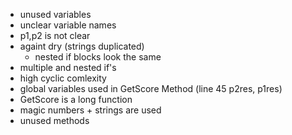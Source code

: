 - unused variables
- unclear variable names
- p1,p2 is not clear
- againt dry (strings duplicated)
  - nested if blocks look the same
- multiple and nested if's
- high cyclic comlexity
- global variables used in GetScore Method (line 45 p2res, p1res)
- GetScore is a long function
- magic numbers + strings are used
- unused methods